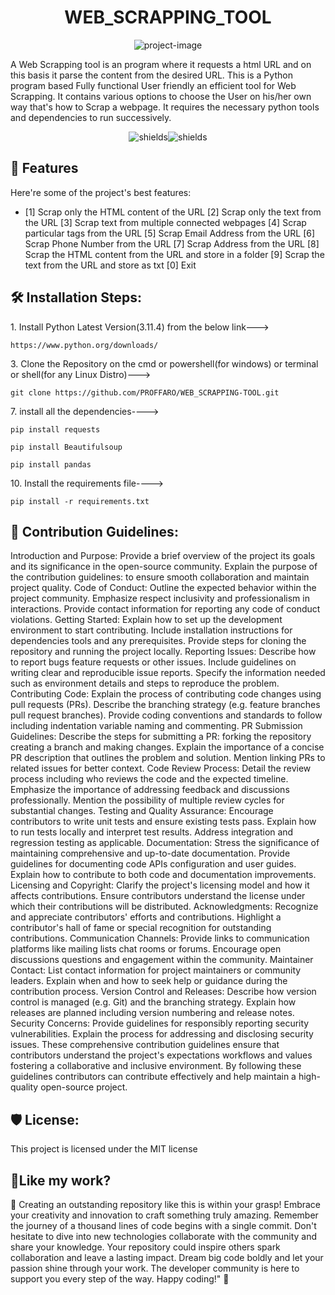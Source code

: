 <h1 align="center" id="title">WEB_SCRAPPING_TOOL</h1>

<p align="center"><img src="https://nanonets.com/blog/content/images/2023/04/Screenshot-2023-04-17-at-4.50.18-PM.png" alt="project-image"></p>

<p id="description">A Web Scrapping tool is an program where it requests a html URL and on this basis it parse the content from the desired URL. This is a Python program based Fully functional User friendly an efficient tool for Web Scrapping. It contains various options to choose the User on his/her own way that's how to Scrap a webpage. It requires the necessary python tools and dependencies to run successively.</p>

<p align="center"><img src="https://img.shields.io/badge/dynamic/yaml?url=https%3A%2F%2Fgithub.com%2Fbadges%2Fshields%2Fmaster%2F.github%2Fdependabot.yml&amp;query=%24.version&amp;prefix=%5B&amp;suffix=%5D&amp;style=plastic&amp;logo=GitLab&amp;logoColor=rgb&amp;label=creative&amp;labelColor=rgb&amp;color=rgb" alt="shields"><img src="https://img.shields.io/badge/Web%20Scrapping%20Tool-Dayananda?style=flat-square&amp;logo=gitlab&amp;logoColor=rgb&amp;label=creative&amp;labelColor=rgb&amp;color=rgb" alt="shields"></p>

  
  
<h2>🧐 Features</h2>

Here're some of the project's best features:

*   \[1\] Scrap only the HTML content of the URL \[2\] Scrap only the text from the URL \[3\] Scrap text from multiple connected webpages \[4\] Scrap particular tags from the URL \[5\] Scrap Email Address from the URL \[6\] Scrap Phone Number from the URL \[7\] Scrap Address from the URL \[8\] Scrap the HTML content from the URL and store in a folder \[9\] Scrap the text from the URL and store as txt \[0\] Exit

<h2>🛠️ Installation Steps:</h2>

<p>1. Install Python Latest Version(3.11.4) from the below link---&gt;</p>

```
https://www.python.org/downloads/
```

<p>3. Clone the Repository on the cmd or powershell(for windows) or terminal or shell(for any Linux Distro)---&gt;</p>

```
git clone https://github.com/PROFFARO/WEB_SCRAPPING-TOOL.git
```

<p>7. install all the dependencies----&gt;</p>

```
pip install requests
```

```
pip install Beautifulsoup
```

```
pip install pandas
```

<p>10. Install the requirements file----&gt;</p>

```
pip install -r requirements.txt
```

<h2>🍰 Contribution Guidelines:</h2>

Introduction and Purpose: Provide a brief overview of the project its goals and its significance in the open-source community. Explain the purpose of the contribution guidelines: to ensure smooth collaboration and maintain project quality. Code of Conduct: Outline the expected behavior within the project community. Emphasize respect inclusivity and professionalism in interactions. Provide contact information for reporting any code of conduct violations. Getting Started: Explain how to set up the development environment to start contributing. Include installation instructions for dependencies tools and any prerequisites. Provide steps for cloning the repository and running the project locally. Reporting Issues: Describe how to report bugs feature requests or other issues. Include guidelines on writing clear and reproducible issue reports. Specify the information needed such as environment details and steps to reproduce the problem. Contributing Code: Explain the process of contributing code changes using pull requests (PRs). Describe the branching strategy (e.g. feature branches pull request branches). Provide coding conventions and standards to follow including indentation variable naming and commenting. PR Submission Guidelines: Describe the steps for submitting a PR: forking the repository creating a branch and making changes. Explain the importance of a concise PR description that outlines the problem and solution. Mention linking PRs to related issues for better context. Code Review Process: Detail the review process including who reviews the code and the expected timeline. Emphasize the importance of addressing feedback and discussions professionally. Mention the possibility of multiple review cycles for substantial changes. Testing and Quality Assurance: Encourage contributors to write unit tests and ensure existing tests pass. Explain how to run tests locally and interpret test results. Address integration and regression testing as applicable. Documentation: Stress the significance of maintaining comprehensive and up-to-date documentation. Provide guidelines for documenting code APIs configuration and user guides. Explain how to contribute to both code and documentation improvements. Licensing and Copyright: Clarify the project's licensing model and how it affects contributions. Ensure contributors understand the license under which their contributions will be distributed. Acknowledgments: Recognize and appreciate contributors' efforts and contributions. Highlight a contributor's hall of fame or special recognition for outstanding contributions. Communication Channels: Provide links to communication platforms like mailing lists chat rooms or forums. Encourage open discussions questions and engagement within the community. Maintainer Contact: List contact information for project maintainers or community leaders. Explain when and how to seek help or guidance during the contribution process. Version Control and Releases: Describe how version control is managed (e.g. Git) and the branching strategy. Explain how releases are planned including version numbering and release notes. Security Concerns: Provide guidelines for responsibly reporting security vulnerabilities. Explain the process for addressing and disclosing security issues. These comprehensive contribution guidelines ensure that contributors understand the project's expectations workflows and values fostering a collaborative and inclusive environment. By following these guidelines contributors can contribute effectively and help maintain a high-quality open-source project.

<h2>🛡️ License:</h2>

This project is licensed under the MIT license

<h2>💖Like my work?</h2>

🚀 Creating an outstanding repository like this is within your grasp! Embrace your creativity and innovation to craft something truly amazing. Remember the journey of a thousand lines of code begins with a single commit. Don't hesitate to dive into new technologies collaborate with the community and share your knowledge. Your repository could inspire others spark collaboration and leave a lasting impact. Dream big code boldly and let your passion shine through your work. The developer community is here to support you every step of the way. Happy coding!" 🌟
